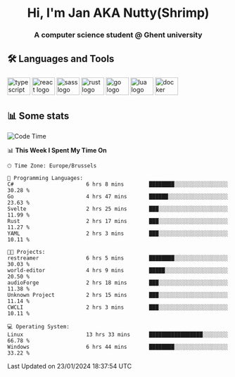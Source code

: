 <h1 align="center">Hi, I'm Jan AKA Nutty(Shrimp)</h1>
<h3 align="center">A computer science student @ Ghent university</h3>

<h2 align="left">🛠️ Languages and Tools</h2>

###

<div align="left">
  <img src="https://cdn.jsdelivr.net/gh/devicons/devicon/icons/typescript/typescript-original.svg" height="40" width="52" alt="typescript logo"  />
  <img src="https://cdn.jsdelivr.net/gh/devicons/devicon/icons/react/react-original.svg" height="40" width="52" alt="react logo"  />
  <img src="https://cdn.jsdelivr.net/gh/devicons/devicon/icons/sass/sass-original.svg" height="40" width="52" alt="sass logo"  />
  <img src="https://cdn.jsdelivr.net/gh/devicons/devicon/icons/rust/rust-plain.svg" height="40" width="52" alt="rust logo"  />
  <img src="https://cdn.jsdelivr.net/gh/devicons/devicon/icons/go/go-original.svg" height="40" width="52" alt="go logo"  />
  <img src="https://cdn.jsdelivr.net/gh/devicons/devicon/icons/lua/lua-original.svg" height="40" width="52" alt="lua logo"  />
  <img src="https://cdn.jsdelivr.net/gh/devicons/devicon/icons/docker/docker-original.svg" height="40" width="52" alt="docker logo"  />
</div>

<h2>📊 Some stats</h2>

<!--START_SECTION:waka-->
![Code Time](http://img.shields.io/badge/Code%20Time-4%2C150%20hrs%2030%20mins-blue)

📊 **This Week I Spent My Time On** 

```text
🕑︎ Time Zone: Europe/Brussels

💬 Programming Languages: 
C#                       6 hrs 8 mins        ████████░░░░░░░░░░░░░░░░░   30.28 % 
Go                       4 hrs 47 mins       ██████░░░░░░░░░░░░░░░░░░░   23.63 % 
Svelte                   2 hrs 25 mins       ███░░░░░░░░░░░░░░░░░░░░░░   11.99 % 
Rust                     2 hrs 17 mins       ███░░░░░░░░░░░░░░░░░░░░░░   11.27 % 
YAML                     2 hrs 3 mins        ███░░░░░░░░░░░░░░░░░░░░░░   10.11 % 

🐱‍💻 Projects: 
restreamer               6 hrs 5 mins        ████████░░░░░░░░░░░░░░░░░   30.03 % 
world-editor             4 hrs 9 mins        █████░░░░░░░░░░░░░░░░░░░░   20.50 % 
audioForge               2 hrs 18 mins       ███░░░░░░░░░░░░░░░░░░░░░░   11.38 % 
Unknown Project          2 hrs 15 mins       ███░░░░░░░░░░░░░░░░░░░░░░   11.14 % 
CWCLI                    2 hrs 3 mins        ███░░░░░░░░░░░░░░░░░░░░░░   10.11 % 

💻 Operating System: 
Linux                    13 hrs 33 mins      █████████████████░░░░░░░░   66.78 % 
Windows                  6 hrs 44 mins       ████████░░░░░░░░░░░░░░░░░   33.22 % 
```


 Last Updated on 23/01/2024 18:37:54 UTC
<!--END_SECTION:waka-->
